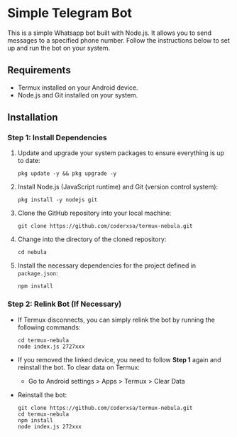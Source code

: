 # Simple Telegram Bot

This is a simple Whatsapp bot built with Node.js. It allows you to send messages to a specified phone number. Follow the instructions below to set up and run the bot on your system.

## Requirements

- Termux installed on your Android device.
- Node.js and Git installed on your system.

## Installation

### Step 1: Install Dependencies

1. Update and upgrade your system packages to ensure everything is up to date:
    ```
    pkg update -y && pkg upgrade -y
    ```

2. Install Node.js (JavaScript runtime) and Git (version control system):
    ```
    pkg install -y nodejs git
    ```

3. Clone the GitHub repository into your local machine:
    ```
    git clone https://github.com/coderxsa/termux-nebula.git
    ```

4. Change into the directory of the cloned repository:
    ```
    cd nebula
    ```

5. Install the necessary dependencies for the project defined in `package.json`:
    ```
    npm install
    ```

### Step 2: Relink Bot (If Necessary)

- If Termux disconnects, you can simply relink the bot by running the following commands:
    ```
    cd termux-nebula
    node index.js 2727xxx
    ```

- If you removed the linked device, you need to follow **Step 1** again and reinstall the bot. To clear data on Termux:
    - Go to Android settings > Apps > Termux > Clear Data

- Reinstall the bot:
    ```
    git clone https://github.com/coderxsa/termux-nebula.git
    cd termux-nebula
    npm install
    node index.js 272xxx
    ```

